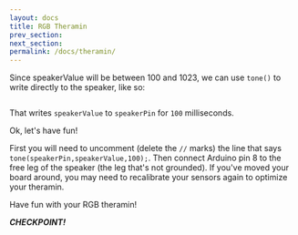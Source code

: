 ```yaml
---
layout: docs
title: RGB Theramin
prev_section: 
next_section: 
permalink: /docs/theramin/
--- 
```


Since speakerValue will be between 100 and 1023, we can use ```tone()``` to write directly to the speaker, like so:

```tone(speakerPin,speakerValue,100);
```

That writes ```speakerValue``` to ```speakerPin``` for ```100``` milliseconds.

Ok, let's have fun! 

First you will need to uncomment (delete the ```//``` marks) the line that says ```tone(speakerPin,speakerValue,100);```. Then connect Arduino pin 8 to the free leg of the speaker (the leg that's not grounded). If you've moved your board around, you may need to recalibrate your sensors again to optimize your theramin. 

Have fun with your RGB theramin!

**_CHECKPOINT!_**